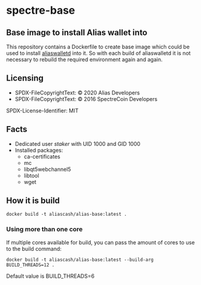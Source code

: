 # spectre-base
## Base image to install Alias wallet into

This repository contains a Dockerfile to create base image which could be used
to install [aliaswalletd](https://github.com/aliascash/alias-wallet) into it. So
with each build of aliaswalletd it is not necessary to rebuild the required
environment again and again.

## Licensing

- SPDX-FileCopyrightText: © 2020 Alias Developers
- SPDX-FileCopyrightText: © 2016 SpectreCoin Developers

SPDX-License-Identifier: MIT

## Facts
* Dedicated user _staker_ with UID 1000 and GID 1000
* Installed packages:
  * ca-certificates
  * mc
  * libqt5webchannel5
  * libtool
  * wget

## How it is build
```
docker build -t aliascash/alias-base:latest .
```

### Using more than one core
If multiple cores available for build, you can pass the amount of cores
to use to the build command:

```
docker build -t aliascash/alias-base:latest --build-arg BUILD_THREADS=12 .
```

Default value is BUILD_THREADS=6